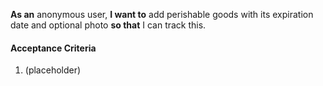 **As an** anonymous user,
**I want to** add perishable goods with its expiration date and optional photo **so that** I can track this.

#### Acceptance Criteria

1. (placeholder)
